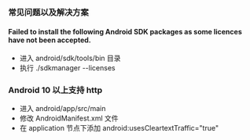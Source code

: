 ### 常见问题以及解决方案

#### Failed to install the following Android SDK packages as some licences have not been accepted.

- 进入 android/sdk/tools/bin 目录
- 执行 ./sdkmanager --licenses

### Android 10 以上支持 http

- 进入 android/app/src/main
- 修改 AndroidManifest.xml 文件
- 在 application 节点下添加 android:usesCleartextTraffic="true"
